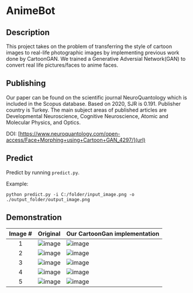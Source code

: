 # AnimeBot

## Description
This project takes on the problem of transferring
the style of cartoon images to real-life photographic images by
implementing previous work done by CartoonGAN. We trained
a Generative Adversial Network(GAN) to convert real life pictures/faces to anime faces.

## Publishing
Our paper can be found on the scientific journal NeuroQuantology which is included in the Scopus database. Based on 2020, SJR is 0.191. Publisher country is Turkey. The main subject areas of published articles are Developmental Neuroscience, Cognitive Neuroscience, Atomic and Molecular Physics, and Optics.

DOI: [https://www.neuroquantology.com/open-access/Face+Morphing+using+Cartoon+GAN_4297/](url)

## Predict

Predict by running `predict.py`.

Example:

```
python predict.py -i C:/folder/input_image.png -o ./output_folder/output_image.png
```
## Demonstration

| Image # | Original | Our CartoonGan implementation |
|:-------:|----------|-------------------------------|
|1| ![image](https://user-images.githubusercontent.com/62140058/120894245-24ecd800-c635-11eb-916c-c0a97eb43ae8.png) | ![image](https://user-images.githubusercontent.com/62140058/120894298-4cdc3b80-c635-11eb-9856-f8153a6c9dda.png) |
|2| ![image](https://user-images.githubusercontent.com/62140058/120894308-5c5b8480-c635-11eb-80fa-be176dc13ce7.png) | ![image](https://user-images.githubusercontent.com/62140058/120894316-68474680-c635-11eb-8150-6d1213ce7224.png) |
|3| ![image](https://user-images.githubusercontent.com/62140058/120894324-72694500-c635-11eb-969a-3f013f93c457.png) | ![image](https://user-images.githubusercontent.com/62140058/120894336-7d23da00-c635-11eb-85d6-f754ff386991.png) |
|4| ![image](https://user-images.githubusercontent.com/62140058/120894359-9a58a880-c635-11eb-964c-44857eea25ed.png)  | ![image](https://user-images.githubusercontent.com/62140058/120894368-a2184d00-c635-11eb-8fe3-1dde6e6506ea.png) |
|5| ![image](https://user-images.githubusercontent.com/62140058/120894393-c116df00-c635-11eb-971b-9e5dc755f317.png)  | ![image](https://user-images.githubusercontent.com/62140058/120894396-c5db9300-c635-11eb-878c-c6ab2df9c9f9.png) |

